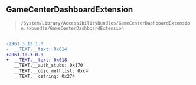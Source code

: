 ## GameCenterDashboardExtension

> `/System/Library/AccessibilityBundles/GameCenterDashboardExtension.axbundle/GameCenterDashboardExtension`

```diff

-2963.3.13.1.0
-  __TEXT.__text: 0x614
+2963.10.3.0.0
+  __TEXT.__text: 0x618
   __TEXT.__auth_stubs: 0x170
   __TEXT.__objc_methlist: 0xc4
   __TEXT.__cstring: 0x274

```
